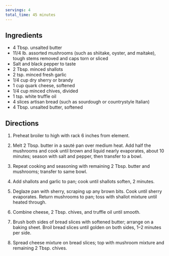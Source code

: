 ```yaml
---
servings: 4
total_time: 45 minutes
---
```


## Ingredients

* 4 Tbsp. unsalted butter
* 11/4 lb. assorted mushrooms (such as shiitake, oyster, and maitake), tough stems removed and caps torn or sliced
* Salt and black pepper to taste
* 2 Tbsp. minced shallots
* 2 tsp. minced fresh garlic
* 1/4 cup dry sherry or brandy
* 1 cup quark cheese, softened
* 1/4 cup minced chives, divided
* 1 tsp. white truffle oil
* 4 slices artisan bread (such as sourdough or countrystyle Italian)
* 4 Tbsp. unsalted butter, softened

## Directions

1. Preheat broiler to high with rack 6 inches from element.

2. Melt 2 Tbsp. butter in a sauté pan over medium heat. Add half the mushrooms and cook until brown and liquid nearly evaporates, about 10 minutes; season with salt and pepper, then transfer to a bowl.

3. Repeat cooking and seasoning with remaining 2 Tbsp. butter and mushrooms; transfer to same bowl.

4. Add shallots and garlic to pan; cook until shallots soften, 2 minutes.

5. Deglaze pan with sherry, scraping up any brown bits. Cook until sherry evaporates. Return mushrooms to pan; toss with shallot mixture until heated through.

6. Combine cheese, 2 Tbsp. chives, and truffle oil until smooth.

7. Brush both sides of bread slices with softened butter; arrange on a baking sheet. Broil bread slices until golden on both sides, 1–2 minutes per side.

8. Spread cheese mixture on bread slices; top with mushroom mixture and remaining 2 Tbsp. chives.
